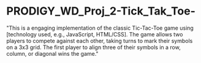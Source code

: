 # PRODIGY_WD_Proj_2-Tick_Tak_Toe-
"This is a  engaging implementation of the classic Tic-Tac-Toe game using [technology used, e.g.,  JavaScript, HTML/CSS]. The game allows two players to compete against each other, taking turns to mark their symbols on a 3x3 grid. The first player to align three of their symbols in a row, column, or diagonal wins the game."
